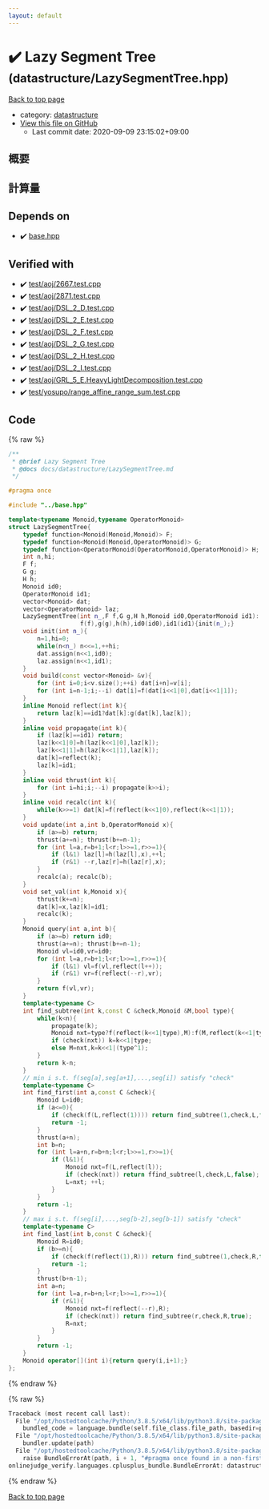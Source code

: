 ```yaml
---
layout: default
---
```


<!-- mathjax config similar to math.stackexchange -->
<script type="text/javascript" async
  src="https://cdnjs.cloudflare.com/ajax/libs/mathjax/2.7.5/MathJax.js?config=TeX-MML-AM_CHTML">
</script>
<script type="text/x-mathjax-config">
  MathJax.Hub.Config({
    TeX: { equationNumbers: { autoNumber: "AMS" }},
    tex2jax: {
      inlineMath: [ ['$','$'] ],
      processEscapes: true
    },
    "HTML-CSS": { matchFontHeight: false },
    displayAlign: "left",
    displayIndent: "2em"
  });
</script>

<script type="text/javascript" src="https://cdnjs.cloudflare.com/ajax/libs/jquery/3.4.1/jquery.min.js"></script>
<script src="https://cdn.jsdelivr.net/npm/jquery-balloon-js@1.1.2/jquery.balloon.min.js" integrity="sha256-ZEYs9VrgAeNuPvs15E39OsyOJaIkXEEt10fzxJ20+2I=" crossorigin="anonymous"></script>
<script type="text/javascript" src="../../assets/js/copy-button.js"></script>
<link rel="stylesheet" href="../../assets/css/copy-button.css" />


# :heavy_check_mark: Lazy Segment Tree <small>(datastructure/LazySegmentTree.hpp)</small>

<a href="../../index.html">Back to top page</a>

* category: <a href="../../index.html#8dc87745f885a4cc532acd7b15b8b5fe">datastructure</a>
* <a href="{{ site.github.repository_url }}/blob/master/datastructure/LazySegmentTree.hpp">View this file on GitHub</a>
    - Last commit date: 2020-09-09 23:15:02+09:00




## 概要

## 計算量

## Depends on

* :heavy_check_mark: <a href="../base.hpp.html">base.hpp</a>


## Verified with

* :heavy_check_mark: <a href="../../verify/test/aoj/2667.test.cpp.html">test/aoj/2667.test.cpp</a>
* :heavy_check_mark: <a href="../../verify/test/aoj/2871.test.cpp.html">test/aoj/2871.test.cpp</a>
* :heavy_check_mark: <a href="../../verify/test/aoj/DSL_2_D.test.cpp.html">test/aoj/DSL_2_D.test.cpp</a>
* :heavy_check_mark: <a href="../../verify/test/aoj/DSL_2_E.test.cpp.html">test/aoj/DSL_2_E.test.cpp</a>
* :heavy_check_mark: <a href="../../verify/test/aoj/DSL_2_F.test.cpp.html">test/aoj/DSL_2_F.test.cpp</a>
* :heavy_check_mark: <a href="../../verify/test/aoj/DSL_2_G.test.cpp.html">test/aoj/DSL_2_G.test.cpp</a>
* :heavy_check_mark: <a href="../../verify/test/aoj/DSL_2_H.test.cpp.html">test/aoj/DSL_2_H.test.cpp</a>
* :heavy_check_mark: <a href="../../verify/test/aoj/DSL_2_I.test.cpp.html">test/aoj/DSL_2_I.test.cpp</a>
* :heavy_check_mark: <a href="../../verify/test/aoj/GRL_5_E.HeavyLightDecomposition.test.cpp.html">test/aoj/GRL_5_E.HeavyLightDecomposition.test.cpp</a>
* :heavy_check_mark: <a href="../../verify/test/yosupo/range_affine_range_sum.test.cpp.html">test/yosupo/range_affine_range_sum.test.cpp</a>


## Code

<a id="unbundled"></a>
{% raw %}
```cpp
/**
 * @brief Lazy Segment Tree
 * @docs docs/datastructure/LazySegmentTree.md
 */

#pragma once

#include "../base.hpp"

template<typename Monoid,typename OperatorMonoid>
struct LazySegmentTree{
    typedef function<Monoid(Monoid,Monoid)> F;
    typedef function<Monoid(Monoid,OperatorMonoid)> G;
    typedef function<OperatorMonoid(OperatorMonoid,OperatorMonoid)> H;
    int n,hi;
    F f;
    G g;
    H h;
    Monoid id0;
    OperatorMonoid id1;
    vector<Monoid> dat;
    vector<OperatorMonoid> laz;
    LazySegmentTree(int n_,F f,G g,H h,Monoid id0,OperatorMonoid id1):
                    f(f),g(g),h(h),id0(id0),id1(id1){init(n_);}
    void init(int n_){
        n=1,hi=0;
        while(n<n_) n<<=1,++hi;
        dat.assign(n<<1,id0);
        laz.assign(n<<1,id1);
    }
    void build(const vector<Monoid> &v){
        for (int i=0;i<v.size();++i) dat[i+n]=v[i];
        for (int i=n-1;i;--i) dat[i]=f(dat[i<<1|0],dat[i<<1|1]);
    }
    inline Monoid reflect(int k){
        return laz[k]==id1?dat[k]:g(dat[k],laz[k]);
    }
    inline void propagate(int k){
        if (laz[k]==id1) return;
        laz[k<<1|0]=h(laz[k<<1|0],laz[k]);
        laz[k<<1|1]=h(laz[k<<1|1],laz[k]);
        dat[k]=reflect(k);
        laz[k]=id1;
    }
    inline void thrust(int k){
        for (int i=hi;i;--i) propagate(k>>i);
    }
    inline void recalc(int k){
        while(k>>=1) dat[k]=f(reflect(k<<1|0),reflect(k<<1|1));
    }
    void update(int a,int b,OperatorMonoid x){
        if (a>=b) return;
        thrust(a+=n); thrust(b+=n-1);
        for (int l=a,r=b+1;l<r;l>>=1,r>>=1){
            if (l&1) laz[l]=h(laz[l],x),++l;
            if (r&1) --r,laz[r]=h(laz[r],x);
        }
        recalc(a); recalc(b);
    }
    void set_val(int k,Monoid x){
        thrust(k+=n);
        dat[k]=x,laz[k]=id1;
        recalc(k);
    }
    Monoid query(int a,int b){
        if (a>=b) return id0;
        thrust(a+=n); thrust(b+=n-1);
        Monoid vl=id0,vr=id0;
        for (int l=a,r=b+1;l<r;l>>=1,r>>=1){
            if (l&1) vl=f(vl,reflect(l++));
            if (r&1) vr=f(reflect(--r),vr);
        }
        return f(vl,vr);
    }
    template<typename C>
    int find_subtree(int k,const C &check,Monoid &M,bool type){
        while(k<n){
            propagate(k);
            Monoid nxt=type?f(reflect(k<<1|type),M):f(M,reflect(k<<1|type));
            if (check(nxt)) k=k<<1|type;
            else M=nxt,k=k<<1|(type^1);
        }
        return k-n;
    }
    // min i s.t. f(seg[a],seg[a+1],...,seg[i]) satisfy "check"
    template<typename C>
    int find_first(int a,const C &check){
        Monoid L=id0;
        if (a<=0){
            if (check(f(L,reflect(1)))) return find_subtree(1,check,L,false);
            return -1;
        }
        thrust(a+n);
        int b=n;
        for (int l=a+n,r=b+n;l<r;l>>=1,r>>=1){
            if (l&1){
                Monoid nxt=f(L,reflect(l));
                if (check(nxt)) return ffind_subtree(l,check,L,false);
                L=nxt; ++l;
            }
        }
        return -1;
    }
    // max i s.t. f(seg[i],...,seg[b-2],seg[b-1]) satisfy "check"
    template<typename C>
    int find_last(int b,const C &check){
        Monoid R=id0;
        if (b>=n){
            if (check(f(reflect(1),R))) return find_subtree(1,check,R,true);
            return -1;
        }
        thrust(b+n-1);
        int a=n;
        for (int l=a,r=b+n;l<r;l>>=1,r>>=1){
            if (r&1){
                Monoid nxt=f(reflect(--r),R);
                if (check(nxt)) return find_subtree(r,check,R,true);
                R=nxt;
            }
        }
        return -1;
    }
    Monoid operator[](int i){return query(i,i+1);}
};
```
{% endraw %}

<a id="bundled"></a>
{% raw %}
```cpp
Traceback (most recent call last):
  File "/opt/hostedtoolcache/Python/3.8.5/x64/lib/python3.8/site-packages/onlinejudge_verify/docs.py", line 349, in write_contents
    bundled_code = language.bundle(self.file_class.file_path, basedir=pathlib.Path.cwd())
  File "/opt/hostedtoolcache/Python/3.8.5/x64/lib/python3.8/site-packages/onlinejudge_verify/languages/cplusplus.py", line 185, in bundle
    bundler.update(path)
  File "/opt/hostedtoolcache/Python/3.8.5/x64/lib/python3.8/site-packages/onlinejudge_verify/languages/cplusplus_bundle.py", line 310, in update
    raise BundleErrorAt(path, i + 1, "#pragma once found in a non-first line")
onlinejudge_verify.languages.cplusplus_bundle.BundleErrorAt: datastructure/LazySegmentTree.hpp: line 6: #pragma once found in a non-first line

```
{% endraw %}

<a href="../../index.html">Back to top page</a>

